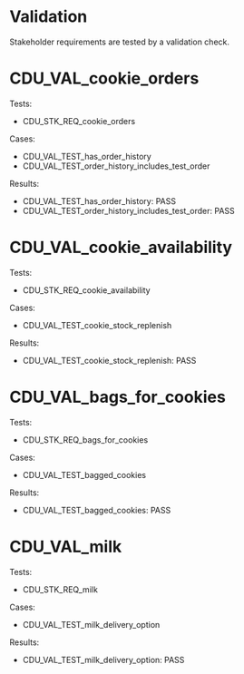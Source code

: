 # Validation

Stakeholder requirements are tested by a validation check.

# CDU_VAL_cookie_orders

Tests:

- CDU_STK_REQ_cookie_orders

Cases:

- CDU_VAL_TEST_has_order_history
- CDU_VAL_TEST_order_history_includes_test_order

Results:

- CDU_VAL_TEST_has_order_history: PASS
- CDU_VAL_TEST_order_history_includes_test_order: PASS

# CDU_VAL_cookie_availability

Tests:

- CDU_STK_REQ_cookie_availability

Cases:

- CDU_VAL_TEST_cookie_stock_replenish

Results:

- CDU_VAL_TEST_cookie_stock_replenish: PASS

# CDU_VAL_bags_for_cookies

Tests:

- CDU_STK_REQ_bags_for_cookies

Cases:

- CDU_VAL_TEST_bagged_cookies

Results:

- CDU_VAL_TEST_bagged_cookies: PASS

# CDU_VAL_milk

Tests:

- CDU_STK_REQ_milk

Cases:

- CDU_VAL_TEST_milk_delivery_option

Results:

- CDU_VAL_TEST_milk_delivery_option: PASS
